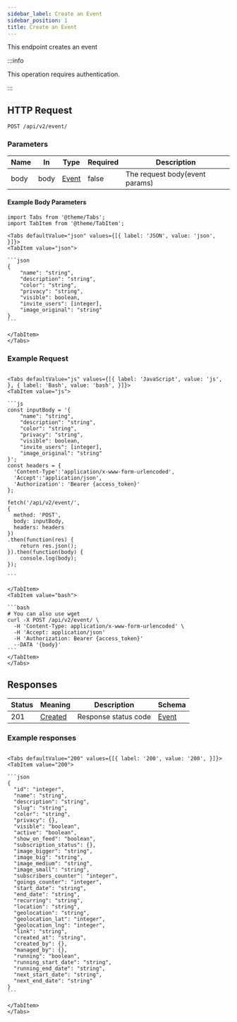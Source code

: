 ```yaml
---
sidebar_label: Create an Event
sidebar_position: 1
title: Create an Event
---
```


This endpoint creates an event

:::info

This operation requires authentication.

:::


## HTTP Request

`POST /api/v2/event/`

### Parameters

|Name|In|Type|Required| Description                       |
|---|---|---|---|-----------------------------------|
|body|body|[Event](/docs/apireference/v2/schemas/event)|false| The request body(event params) |

#### Example Body Parameters

````mdx-code-block
import Tabs from '@theme/Tabs';
import TabItem from '@theme/TabItem';

<Tabs defaultValue="json" values={[{ label: 'JSON', value: 'json', }]}>
<TabItem value="json">

```json
{
    "name": "string",
    "description": "string",
    "color": "string",
    "privacy": "string",
    "visible": boolean,
    "invite_users": [integer],
    "image_original": "string"
}
```

</TabItem>
</Tabs>
````

### Example Request

````mdx-code-block

<Tabs defaultValue="js" values={[{ label: 'JavaScript', value: 'js', }, { label: 'Bash', value: 'bash', }]}>
<TabItem value="js">

```js
const inputBody = '{
    "name": "string",
    "description": "string",
    "color": "string",
    "privacy": "string",
    "visible": boolean,
    "invite_users": [integer],
    "image_original": "string"
}';
const headers = {
  'Content-Type':'application/x-www-form-urlencoded',
  'Accept':'application/json',
  'Authorization': 'Bearer {access_token}'
};

fetch('/api/v2/event/',
{
  method: 'POST',
  body: inputBody,
  headers: headers
})
.then(function(res) {
    return res.json();
}).then(function(body) {
    console.log(body);
});

```

</TabItem>
<TabItem value="bash">

```bash
# You can also use wget
curl -X POST /api/v2/event/ \
  -H 'Content-Type: application/x-www-form-urlencoded' \
  -H 'Accept: application/json'
  -H 'Authorization: Bearer {access_token}'
  --DATA '{body}'
```
</TabItem>
</Tabs>
````

## Responses

|Status|Meaning|Description|Schema|
|---|---|---|---|
|201|[Created](https://tools.ietf.org/html/rfc7231#section-6.3.2)|Response status code|[Event](/docs/apireference/v2/schemas/event)|

### Example responses

````mdx-code-block

<Tabs defaultValue="200" values={[{ label: '200', value: '200', }]}>
<TabItem value="200">

```json
{
  "id": "integer",
  "name": "string",
  "description": "string",
  "slug": "string",
  "color": "string",
  "privacy": {},
  "visible": "boolean",
  "active": "boolean",
  "show_on_feed": "boolean",
  "subscription_status": {},
  "image_bigger": "string",
  "image_big": "string",
  "image_medium": "string",
  "image_small": "string",
  "subscribers_counter": "integer",
  "goings_counter": "integer",
  "start_date": "string",
  "end_date": "string",
  "recurring": "string",
  "location": "string",
  "geolocation": "string",
  "geolocation_lat": "integer",
  "geolocation_lng": "integer",
  "link": "string",
  "created_at": "string",
  "created_by": {},
  "managed_by": {},
  "running": "boolean",
  "running_start_date": "string",
  "running_end_date": "string",
  "next_start_date": "string",
  "next_end_date": "string"
}
```

</TabItem>
</Tabs>
````




